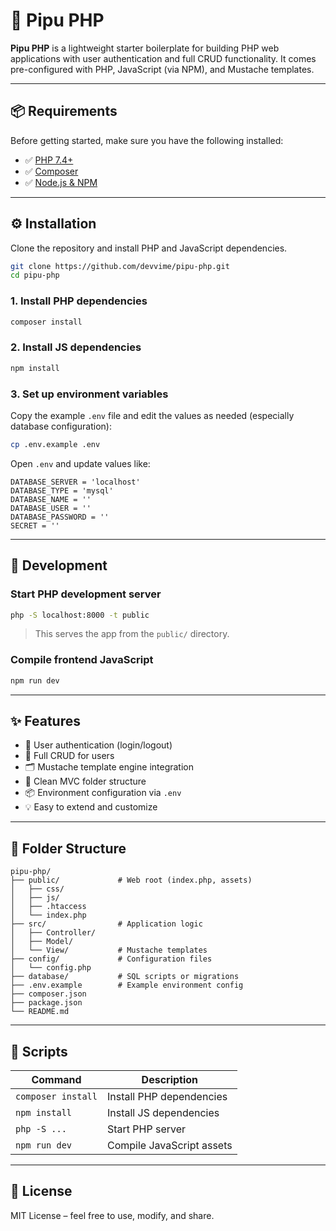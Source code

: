 # 🚀 Pipu PHP

**Pipu PHP** is a lightweight starter boilerplate for building PHP web applications with user authentication and full CRUD functionality. It comes pre-configured with PHP, JavaScript (via NPM), and Mustache templates.

---

## 📦 Requirements

Before getting started, make sure you have the following installed:

* ✅ [PHP 7.4+](https://www.php.net/)
* ✅ [Composer](https://getcomposer.org/)
* ✅ [Node.js & NPM](https://nodejs.org/)

---

## ⚙️ Installation

Clone the repository and install PHP and JavaScript dependencies.

```bash
git clone https://github.com/devvime/pipu-php.git
cd pipu-php
```

### 1. Install PHP dependencies

```bash
composer install
```

### 2. Install JS dependencies

```bash
npm install
```

### 3. Set up environment variables

Copy the example `.env` file and edit the values as needed (especially database configuration):

```bash
cp .env.example .env
```

Open `.env` and update values like:

```env
DATABASE_SERVER = 'localhost'
DATABASE_TYPE = 'mysql'
DATABASE_NAME = ''
DATABASE_USER = ''
DATABASE_PASSWORD = ''
SECRET = ''
```

---

## 🧪 Development

### Start PHP development server

```bash
php -S localhost:8000 -t public
```

> This serves the app from the `public/` directory.

### Compile frontend JavaScript

```bash
npm run dev
```

---

## ✨ Features

* 🔐 User authentication (login/logout)
* 📝 Full CRUD for users
* 🗂️ Mustache template engine integration
* 📁 Clean MVC folder structure
* 📦 Environment configuration via `.env`
* 💡 Easy to extend and customize

---

## 📁 Folder Structure

```
pipu-php/
├── public/             # Web root (index.php, assets)
│   ├── css/
│   ├── js/
│   ├── .htaccess
│   └── index.php
├── src/                # Application logic
│   ├── Controller/
│   ├── Model/
│   └── View/           # Mustache templates
├── config/             # Configuration files
│   └── config.php
├── database/           # SQL scripts or migrations
├── .env.example        # Example environment config
├── composer.json
├── package.json
└── README.md
```

---

## 🧰 Scripts

| Command            | Description               |
| ------------------ | ------------------------- |
| `composer install` | Install PHP dependencies  |
| `npm install`      | Install JS dependencies   |
| `php -S ...`       | Start PHP server          |
| `npm run dev`      | Compile JavaScript assets |

---

## 📌 License

MIT License – feel free to use, modify, and share.
